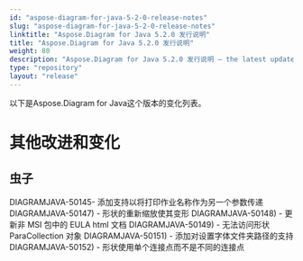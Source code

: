 ```yaml
---
id: "aspose-diagram-for-java-5-2-0-release-notes"
slug: "aspose-diagram-for-java-5-2-0-release-notes"
linktitle: "Aspose.Diagram for Java 5.2.0 发行说明"
title: "Aspose.Diagram for Java 5.2.0 发行说明"
weight: 80
description: "Aspose.Diagram for Java 5.2.0 发行说明 – the latest updates and fixes."
type: "repository"
layout: "release"
---
```

以下是Aspose.Diagram for Java这个版本的变化列表。
# **其他改进和变化**
## **虫子**
DIAGRAMJAVA-50145- 添加支持以将打印作业名称作为另一个参数传递
DIAGRAMJAVA-50147) - 形状的重新缩放使其变形
DIAGRAMJAVA-50148) - 更新非 MSI 包中的 EULA html 文档
DIAGRAMJAVA-50149) - 无法访问形状 ParaCollection 对象
DIAGRAMJAVA-50151) - 添加对设置字体文件夹路径的支持
DIAGRAMJAVA-50152) - 形状使用单个连接点而不是不同的连接点
